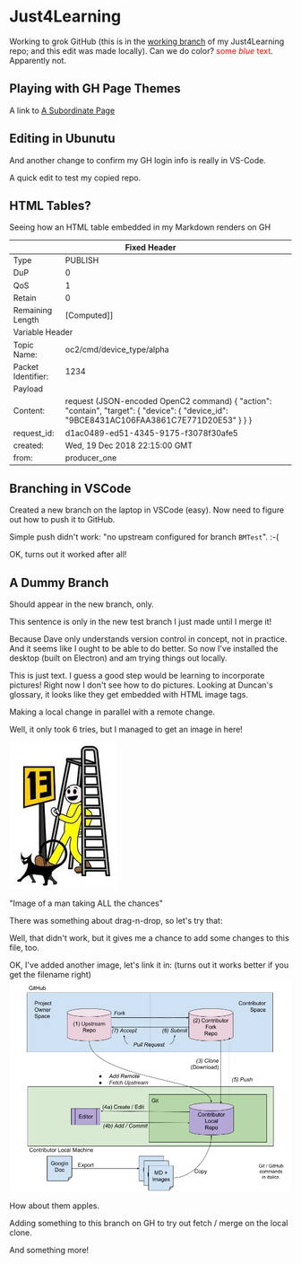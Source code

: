 # Just4Learning

Working to grok GitHub (this is in the <u>working branch</u> of my Just4Learning repo; and this edit was made locally). Can we do color?  <span style="color:red">some *blue* text</span>.  Apparently not.

## Playing with GH Page Themes

A link to [A Subordinate Page](NewPage.md)

## Editing in Ubunutu

And another change to confirm my GH login info is really in VS-Code.

A quick edit to test my copied repo.

## HTML Tables?

Seeing how an HTML table embedded in my Markdown renders on
GH


<table>
<thead>
  <tr>
    <th colspan="2">Fixed Header</th>
  </tr>
</thead>
<tbody>
  <tr>
    <td>Type</td>
    <td>PUBLISH</td>
  </tr>
  <tr>
    <td>DuP</td>
    <td>0</td>
  </tr>
  <tr>
    <td>QoS</td>
    <td>1</td>
  </tr>
  <tr>
    <td>Retain</td>
    <td>0</td>
  </tr>
  <tr>
    <td> Remaining Length</td>
    <td>[Computed]]</td>
  </tr>
  <tr>
    <td colspan="2">Variable Header</td>
  </tr>
  <tr>
    <td>Topic Name: </td>
    <td>oc2/cmd/device_type/alpha</td>
  </tr>
  <tr>
    <td>Packet Identifier: </td>
    <td>1234</td>
  </tr>
<tr>
    <td colspan="2">Payload</td>
  </tr>
  <tr>
    <td>Content:</td>
    <td>request (JSON-encoded OpenC2 command)
{
    "action": "contain",
    "target": {
        "device": {
            "device_id": "9BCE8431AC106FAA3861C7E771D20E53"
        }
    }
}</td>
  </tr>
  <tr>
    <td>request_id: </td>
    <td>d1ac0489-ed51-4345-9175-f3078f30afe5</td>
  </tr>
  <tr>
    <td>created: </td>
    <td>Wed, 19 Dec 2018 22:15:00 GMT</td>
  </tr>
  <tr>
    <td>from: </td>
    <td>producer_one</td>
  </tr>
</tbody>
</table>


## Branching in VSCode

Created a new branch on the laptop in VSCode (easy).  Now need to figure out how to push it to GitHub.

Simple push didn't work: "no upstream configured for branch `BMTest`".  :-(

OK, turns out it worked after all!

## A Dummy Branch

Should appear in the new branch, only.

This sentence is only in the new test branch I just made until I merge it!

Because Dave only understands version control in concept, not in practice. And it seems like I ought to be able to do better. So now I've installed the desktop (built on Electron) and am trying things out locally.

This is just text. I guess a good step would be learning to incorporate pictures!  Right now I don't see how to do pictures. Looking at Duncan's glossary, it looks like they get embedded with HTML image tags. 

Making a local change in parallel with a remote change.

Well, it only took 6 tries, but I managed to get an image in here!

![All the Bad Luck](/images/All-the-bad-luck.jpg)
<figcaption>"Image of a man taking ALL the chances"</figcaption>

There was something about drag-n-drop, so let's try that:

Well, that didn't work, but it gives me a chance to add some changes to this file, too.

OK, I've added another image, let's link it in: 
(turns out it works better if you get the filename right)
![Gitting It Done](/images/Gitting-It-Done.png)

How about them apples.

Adding something to this branch on GH to try out fetch / merge on the local clone.

And something more!
